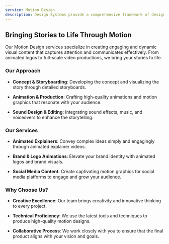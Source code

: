 ```yaml
---
service: Motion Design
description: Design Systems provide a comprehensive framework of design principles, reusable components, and guidelines.
---
```



## Bringing Stories to Life Through Motion

Our Motion Design services specialize in creating engaging and dynamic visual content that captures attention and communicates effectively. From animated logos to full-scale video productions, we bring your stories to life.

### Our Approach

- **Concept & Storyboarding**: Developing the concept and visualizing the story through detailed storyboards.

- **Animation & Production**: Crafting high-quality animations and motion graphics that resonate with your audience.

- **Sound Design & Editing**: Integrating sound effects, music, and voiceovers to enhance the storytelling.

### Our Services

- **Animated Explainers**: Convey complex ideas simply and engagingly through animated explainer videos.

- **Brand & Logo Animations**: Elevate your brand identity with animated logos and brand visuals.

- **Social Media Content**: Create captivating motion graphics for social media platforms to engage and grow your audience.

### Why Choose Us?

- **Creative Excellence**: Our team brings creativity and innovative thinking to every project.

- **Technical Proficiency**: We use the latest tools and techniques to produce high-quality motion designs.

- **Collaborative Process**: We work closely with you to ensure that the final product aligns with your vision and goals.
